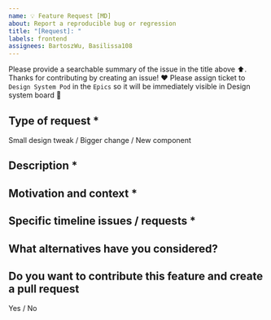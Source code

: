 ```yaml
---
name: 💡 Feature Request [MD]
about: Report a reproducible bug or regression
title: "[Request]: "
labels: frontend
assignees: BartoszWu, Basilissa108
---
```


Please provide a searchable summary of the issue in the title above ⬆️.
Thanks for contributing by creating an issue! ❤️
Please assign ticket to `Design System Pod` in the `Epics` so it will be immediately visible in Design system board 🙏

## Type of request *  
<!-- REQUIRED FIELD
        What kind of request you are asking for.
-->
Small design tweak / Bigger change / New component

## Description *
<!-- REQUIRED FIELD 
        Provide a clear and concise description of what you want to happen. 
-->

## Motivation and context * 
<!-- REQUIRED FIELD
        Tell us why this change is needed or helpful, and what problem it may help to solve. 
        If possible add some business/product context to help us understand the request better. 
 -->

##  Specific timeline issues / requests *
<!-- REQUIRED FIELD
        Is it blocking you? When will you need it approximately?
         If possible, please include links to the related product issues here. 
 -->

## What alternatives have you considered?

##  Do you want to contribute this feature and create a pull request
Yes  / No 